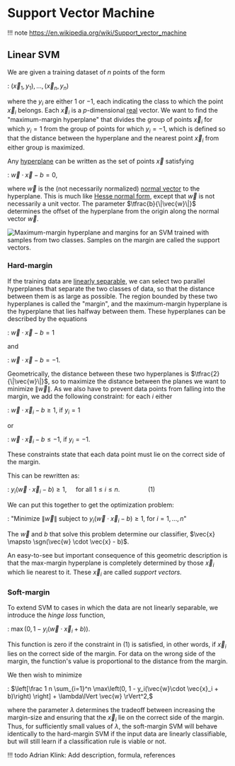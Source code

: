 # Support Vector Machine

!!! note 
    https://en.wikipedia.org/wiki/Support_vector_machine

Linear SVM
----------

We are given a training dataset of $n$ points of the form

:   $(\vec{x}_1, y_1),\, \ldots ,\, (\vec{x}_n, y_n)$

where the $y_i$ are either 1 or −1, each indicating the class to which
the point $\vec{x}_i$ belongs. Each $\vec{x}_i$ is a $p$-dimensional
[real](https://en.wikipedia.org/wiki/Real_number) vector. We want to find the
"maximum-margin hyperplane" that divides the group of points
$\vec{x}_i$ for which $y_i=1$ from the group of points for which
$y_i=-1$, which is defined so that the distance between the hyperplane
and the nearest point $\vec{x}_i$ from either group is maximized.

Any [hyperplane](https://en.wikipedia.org/wiki/Hyperplane) can be written as the set of
points $\vec{x}$ satisfying

:   $\vec{w}\cdot\vec{x} - b=0,\,$ 

where ${\vec{w}}$ is the (not necessarily normalized) [normal
vector](https://en.wikipedia.org/wiki/Normal_(geometry)) to the hyperplane. This is much
like [Hesse normal form](https://en.wikipedia.org/wiki/Hesse_normal_form), except that
${\vec{w}}$ is not necessarily a unit vector. The parameter
$\tfrac{b}{\|\vec{w}\|}$ determines the offset of the hyperplane from
the origin along the normal vector ${\vec{w}}$.

![Maximum-margin hyperplane and
    margins for an SVM trained with samples from two classes. Samples on
    the margin are called the support
    vectors.](https://upload.wikimedia.org/wikipedia/commons/thumb/2/2a/Svm_max_sep_hyperplane_with_margin.png/220px-Svm_max_sep_hyperplane_with_margin.png "fig:Maximum-margin hyperplane and margins for an SVM trained with samples from two classes. Samples on the margin are called the support vectors.")

### Hard-margin

If the training data are [linearly
separable](https://en.wikipedia.org/wiki/Linearly_separable), we can select two parallel
hyperplanes that separate the two classes of data, so that the distance
between them is as large as possible. The region bounded by these two
hyperplanes is called the \"margin\", and the maximum-margin hyperplane
is the hyperplane that lies halfway between them. These hyperplanes can
be described by the equations

:   $\vec{w}\cdot\vec{x} - b=1\,$

and

:   $\vec{w}\cdot\vec{x} - b=-1.\,$

Geometrically, the distance between these two hyperplanes is
$\tfrac{2}{\|\vec{w}\|}$, so to maximize the distance between the planes
we want to minimize $\|\vec{w}\|$. As we also have to prevent data
points from falling into the margin, we add the following constraint:
for each $i$ either

:   $\vec{w}\cdot\vec{x}_i - b \ge 1,$ if $y_i = 1$

or

:   $\vec{w}\cdot\vec{x}_i - b \le -1,$ if $y_i = -1.$

These constraints state that each data point must lie on the correct
side of the margin.

This can be rewritten as:

:   $y_i(\vec{w}\cdot\vec{x}_i - b) \ge 1, \quad \text{ for all } 1 \le i \le n.\qquad\qquad(1)$

We can put this together to get the optimization problem:

:   \"Minimize $\|\vec{w}\|$ subject to
    $y_i(\vec{w}\cdot\vec{x}_i - b) \ge 1,$ for $i = 1,\,\ldots,\,n$\"

The $\vec w$ and $b$ that solve this problem determine our classifier,
$\vec{x} \mapsto \sgn(\vec{w} \cdot \vec{x} - b)$.

An easy-to-see but important consequence of this geometric description
is that the max-margin hyperplane is completely determined by those
$\vec{x}_i$ which lie nearest to it. These $\vec{x}_i$ are called
*support vectors.*

### Soft-margin

To extend SVM to cases in which the data are not linearly separable, we
introduce the *hinge loss* function,

:   $\max\left(0, 1-y_i(\vec{w}\cdot\vec{x}_i + b)\right).$

This function is zero if the constraint in (1) is satisfied, in other
words, if $\vec{x}_i$ lies on the correct side of the margin. For data
on the wrong side of the margin, the function\'s value is proportional
to the distance from the margin.

We then wish to minimize

:   $\left[\frac 1 n \sum_{i=1}^n \max\left(0, 1 - y_i(\vec{w}\cdot \vec{x}_i + b)\right) \right] + \lambda\lVert \vec{w} \rVert^2,$

where the parameter $\lambda$ determines the tradeoff between increasing
the margin-size and ensuring that the $\vec{x}_i$ lie on the correct
side of the margin. Thus, for sufficiently small values of $\lambda$,
the soft-margin SVM will behave identically to the hard-margin SVM if
the input data are linearly classifiable, but will still learn if a
classification rule is viable or not.


!!! todo
    Adrian Klink: Add description, formula, references
